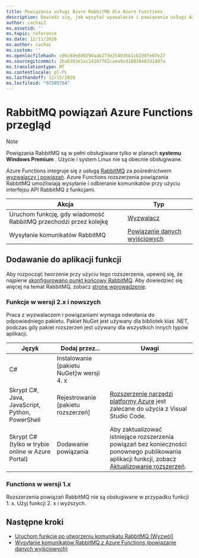 ```yaml
---
title: Powiązania usługi Azure RabbitMQ dla Azure Functions
description: Dowiedz się, jak wysyłać wyzwalacze i powiązania usługi Azure RabbitMQ w Azure Functions.
author: cachai2
ms.assetid: ''
ms.topic: reference
ms.date: 12/11/2020
ms.author: cachai
ms.custom: ''
ms.openlocfilehash: cd6c8de0d9290aab273e25403bb1cb2d8fe07e27
ms.sourcegitcommit: 2ba6303e1ac24287762caea9cd1603848331dd7a
ms.translationtype: MT
ms.contentlocale: pl-PL
ms.lasthandoff: 12/15/2020
ms.locfileid: "97505764"
---
```

# <a name="rabbitmq-bindings-for-azure-functions-overview"></a>RabbitMQ powiązań Azure Functions przegląd

> [!NOTE]
> Powiązania RabbitMQ są w pełni obsługiwane tylko w planach **systemu Windows Premium** . Użycie i system Linux nie są obecnie obsługiwane.

Azure Functions integruje się z usługą [RabbitMQ](https://www.rabbitmq.com/) za pośrednictwem [wyzwalaczy i powiązań](./functions-triggers-bindings.md). Azure Functions rozszerzenia powiązania RabbitMQ umożliwiają wysyłanie i odbieranie komunikatów przy użyciu interfejsu API RabbitMQ z funkcjami.

| Akcja | Typ |
|---------|---------|
| Uruchom funkcję, gdy wiadomość RabbitMQ przechodzi przez kolejkę | [Wyzwalacz](./functions-bindings-rabbitmq-trigger.md) |
| Wysyłanie komunikatów RabbitMQ |[Powiązanie danych wyjściowych](./functions-bindings-rabbitmq-output.md) |

## <a name="add-to-your-functions-app"></a>Dodawanie do aplikacji funkcji

Aby rozpocząć tworzenie przy użyciu tego rozszerzenia, upewnij się, że najpierw [skonfigurowano punkt końcowy RabbitMQ](https://github.com/Azure/azure-functions-rabbitmq-extension/wiki/Setting-up-a-RabbitMQ-Endpoint). Aby dowiedzieć się więcej na temat RabbitMQ, zobacz [stronę wprowadzenie](https://www.rabbitmq.com/getstarted.html).

### <a name="functions-2x-and-higher"></a>Funkcje w wersji 2.x i nowszych

Praca z wyzwalaczem i powiązaniami wymaga odwołania do odpowiedniego pakietu. Pakiet NuGet jest używany dla bibliotek klas .NET, podczas gdy pakiet rozszerzeń jest używany dla wszystkich innych typów aplikacji.

| Język                                        | Dodaj przez...                                   | Uwagi 
|-------------------------------------------------|---------------------------------------------|-------------|
| C#                                              | Instalowanie [pakietu NuGet]w wersji 4. x | |
| Skrypt C#, Java, JavaScript, Python, PowerShell | Rejestrowanie [pakietu rozszerzeń]          | [Rozszerzenie narzędzi platformy Azure] jest zalecane do użycia z Visual Studio Code. |
| Skrypt C# (tylko w trybie online w Azure Portal)         | Dodawanie powiązania                            | Aby zaktualizować istniejące rozszerzenia powiązań bez konieczności ponownego publikowania aplikacji funkcji, zobacz [Aktualizowanie rozszerzeń]. |

[Pakiet NuGet]: https://www.nuget.org/packages/Microsoft.Azure.WebJobs.Extensions.RabbitMQ
[core tools]: ./functions-run-local.md
[pakiet rozszerzeń]: ./functions-bindings-register.md#extension-bundles
[Aktualizowanie rozszerzeń]: ./functions-bindings-register.md
[Rozszerzenie narzędzi platformy Azure]: https://marketplace.visualstudio.com/items?itemName=ms-vscode.vscode-node-azure-pack

### <a name="functions-1x"></a>Functions w wersji 1.x

Rozszerzenia powiązań RabbitMQ nie są obsługiwane w przypadku funkcji 1. x. Użyj funkcji 2. x i wyższych.

## <a name="next-steps"></a>Następne kroki

- [Uruchom funkcję po utworzeniu komunikatu RabbitMQ (Wyzwól)](./functions-bindings-rabbitmq-trigger.md)
- [Wysyłanie komunikatów RabbitMQ z Azure Functions (powiązanie danych wyjściowych)](./functions-bindings-rabbitmq-output.md)